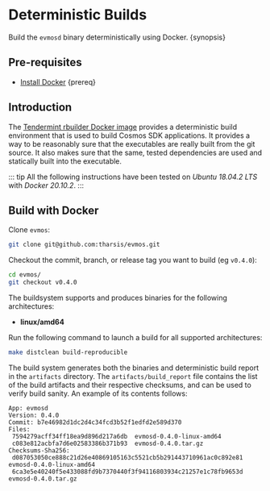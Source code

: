 <!--
order: 3
-->

# Deterministic Builds

Build the `evmosd` binary deterministically using Docker. {synopsis}

## Pre-requisites

*   [Install Docker](https://docs.docker.com/get-docker/) {prereq}

## Introduction

The
[Tendermint rbuilder Docker image](https://github.com/tendermint/images/tree/master/rbuilder)
provides a deterministic build environment that is used to build Cosmos SDK
applications. It provides a way to be reasonably sure that the executables are
really built from the git source. It also makes sure that the same, tested
dependencies are used and statically built into the executable.

::: tip All the following instructions have been tested on *Ubuntu 18.04.2 LTS*
with *Docker 20.10.2*. :::

## Build with Docker

Clone `evmos`:

```bash
git clone git@github.com:tharsis/evmos.git
```

Checkout the commit, branch, or release tag you want to build (eg `v0.4.0`):

```bash
cd evmos/
git checkout v0.4.0
```

The buildsystem supports and produces binaries for the following architectures:

*   **linux/amd64**

Run the following command to launch a build for all supported architectures:

```bash
make distclean build-reproducible
```

The build system generates both the binaries and deterministic build report in
the `artifacts` directory. The `artifacts/build_report` file contains the list
of the build artifacts and their respective checksums, and can be used to verify
build sanity. An example of its contents follows:

    App: evmosd
    Version: 0.4.0
    Commit: b7e46982d1dc2d4c34fcd3b52f1edfd2e589d370
    Files:
     7594279acff34ff18ea9d896d217a6db  evmosd-0.4.0-linux-amd64
     c083e812acbfa7d6e02583386b371b93  evmosd-0.4.0.tar.gz
    Checksums-Sha256:
     d087053050ce888c21d26e40869105163c5521cb5b291443710961ac0c892e81  evmosd-0.4.0-linux-amd64
     6ca3e5e40240f5e433088fd9b7370440f3f94116803934c21257e1c78fb9653d  evmosd-0.4.0.tar.gz
